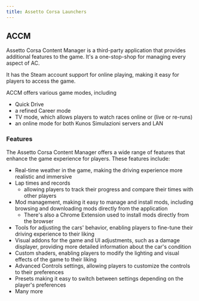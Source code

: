 ```yaml
---
title: Assetto Corsa Launchers
---
```


## ACCM

Assetto Corsa Content Manager is a third-party application that provides additional features to the game. It's a one-stop-shop for managing every aspect of AC.

It has the Steam account support for online playing, making it easy for players to access the game.

ACCM offers various game modes, including

- Quick Drive
- a refined Career mode
- TV mode, which allows players to watch races online or (live or re-runs)
- an online mode for both Kunos Simulazioni servers and LAN

### Features

The Assetto Corsa Content Manager offers a wide range of features that enhance the game experience for players. These features include:

- Real-time weather in the game, making the driving experience more realistic and immersive
- Lap times and records
  - allowing players to track their progress and compare their times with other players
- Mod management, making it easy to manage and install mods, including browsing and downloading mods directly from the application
  - There's also a Chrome Extension used to install mods directly from the browser
- Tools for adjusting the cars' behavior, enabling players to fine-tune their driving experience to their liking
- Visual addons for the game and UI adjustments, such as a damage displayer, providing more detailed information about the car's condition
- Custom shaders, enabling players to modify the lighting and visual effects of the game to their liking
- Advanced Controls settings, allowing players to customize the controls to their preferences
- Presets making it easy to switch between settings depending on the player's preferences
- Many more
